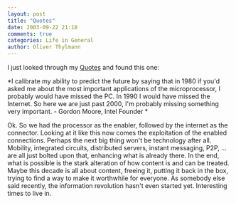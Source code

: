 ```yaml
---
layout: post
title: "Quotes"
date: 2003-09-22 21:18
comments: true
categories: Life in General
author: Oliver Thylmann
---
```



I just looked through my [Quotes](http://www.ennead.de/quote.php) and found this one:

*I calibrate my ability to predict the future by saying that in 1980 if you'd asked me about the most important applications of the microprocessor, I probably would have missed the PC. In 1990 I would have missed the Internet. So here we are just past 2000, I'm probably missing something very important. - Gordon Moore, Intel Founder *

Ok. So we had the processor as the enabler, followed by the internet as the connector. Looking at it like this now comes the exploitation of the enabled connections. Perhaps the next big thing won't be technology after all. Mobility, integrated circuits, distributed servers, instant messaging, P2P, ... are all just bolted upon that, enhancing what is already there. In the end, what is possible is the stark alteration of how content is and can be treated. Maybe this decade is all about content, freeing it, putting it back in the box, trying to find a way to make it worthwhile for everyone. As somebody else said recently, the information revolution hasn't even started yet. Interesting times to live in.


